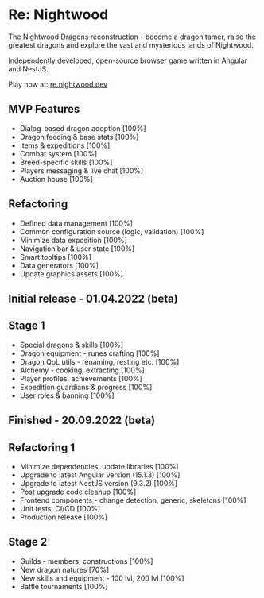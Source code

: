 # Re: Nightwood

The Nightwood Dragons reconstruction - become a dragon tamer, raise the greatest dragons and explore the vast and mysterious lands of Nightwood.

Independently developed, open-source browser game written in Angular and NestJS.

Play now at: [re.nightwood.dev](https://re.nightwood.dev/)

## MVP Features

-   Dialog-based dragon adoption [100%]
-   Dragon feeding & base stats [100%]
-   Items & expeditions [100%]
-   Combat system [100%]
-   Breed-specific skills [100%]
-   Players messaging & live chat [100%]
-   Auction house [100%]

## Refactoring

-   Defined data management [100%]
-   Common configuration source (logic, validation) [100%]
-   Minimize data exposition [100%]
-   Navigation bar & user state [100%]
-   Smart tooltips [100%]
-   Data generators [100%]
-   Update graphics assets [100%]

## Initial release - 01.04.2022 (beta)

## Stage 1

-   Special dragons & skills [100%]
-   Dragon equipment - runes crafting [100%]
-   Dragon QoL utils - renaming, resting etc. [100%]
-   Alchemy - cooking, extracting [100%]
-   Player profiles, achievements [100%]
-   Expedition guardians & progress [100%]
-   User roles & banning [100%]

## Finished - 20.09.2022 (beta)

## Refactoring 1

-   Minimize dependencies, update libraries [100%]
-   Upgrade to latest Angular version (15.1.3) [100%]
-   Upgrade to latest NestJS version (9.3.2) [100%]
-   Post upgrade code cleanup [100%]
-   Frontend components - change detection, generic, skeletons [100%]
-   Unit tests, CI/CD [100%]
-   Production release [100%]

## Stage 2

-   Guilds - members, constructions [100%]
-   New dragon natures [70%]
-   New skills and equipment - 100 lvl, 200 lvl [100%]
-   Battle tournaments [100%]
